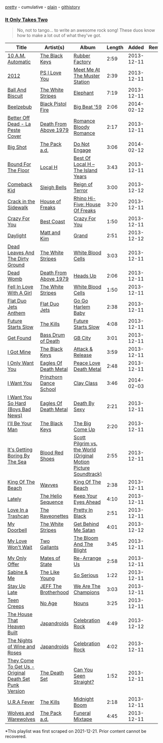 [pretty](/playlists/pretty/5McngUiuALFIS4VVF4oko5.md) - cumulative - [plain](/playlists/plain/5McngUiuALFIS4VVF4oko5) - [githistory](https://github.githistory.xyz/mackorone/spotify-playlist-archive/blob/main/playlists/plain/5McngUiuALFIS4VVF4oko5)

### [It Only Takes Two](https://open.spotify.com/playlist/325Jyut4dbApNPZbs4zUNy)

> No, not to tango..\. to write an awesome rock song! These duos know how to make a lot out of what they've got.

| Title | Artist(s) | Album | Length | Added | Removed |
|---|---|---|---|---|---|
| [10 A.M\. Automatic](https://open.spotify.com/track/6nAD4H0ujyEeBTxbXZkZeC) | [The Black Keys](https://open.spotify.com/artist/7mnBLXK823vNxN3UWB7Gfz) | [Rubber Factory](https://open.spotify.com/album/6OphQUjIBIZHXzugkjMjxz) | 2:59 | 2013-12-11 |  |
| [2012](https://open.spotify.com/track/0q86Edie2mG4zaFiKOpXJV) | [PS I Love You](https://open.spotify.com/artist/63ZiuWHG1jYuKGLNsP7EcG) | [Meet Me At The Muster Station](https://open.spotify.com/album/3qmfrpVpEA5bwNIe2PRFLW) | 2:39 | 2013-12-11 |  |
| [Ball And Biscuit](https://open.spotify.com/track/1GTHfNDbLFT6pgDFJvPFxu) | [The White Stripes](https://open.spotify.com/artist/4F84IBURUo98rz4r61KF70) | [Elephant](https://open.spotify.com/album/0VXcqDD3sHdOIGtO6oYv3d) | 7:19 | 2013-12-11 |  |
| [Beelzebub](https://open.spotify.com/track/5wV0mlFBLZjokm8KeIpfYt) | [Black Pistol Fire](https://open.spotify.com/artist/0Nrwy16xCPXG8AwkMbcVvo) | [Big Beat '59](https://open.spotify.com/album/73R2qCc5pxC5yfxRrfds49) | 2:06 | 2014-02-12 |  |
| [Better Off Dead \- La Peste Cover](https://open.spotify.com/track/1CojzOVOHhTj8K1HZixHc7) | [Death From Above 1979](https://open.spotify.com/artist/18H0sAptzdwid08XGg1Lcj) | [Romance Bloody Romance](https://open.spotify.com/album/42hKf3qzo84IsuSAjT6xJq) | 2:17 | 2013-12-11 |  |
| [Big Shot](https://open.spotify.com/track/7mtzxFIMdCUboz5g2vaAN9) | [The Pack a.d.](https://open.spotify.com/artist/2gbOUPIhea9nrCmAeZBgpo) | [Do Not Engage](https://open.spotify.com/album/4uFS37zu0ccQ2srbaLftsW) | 3:06 | 2014-02-12 |  |
| [Bound For The Floor](https://open.spotify.com/track/7izsUQjOYXVWkmFvEpTakb) | [Local H](https://open.spotify.com/artist/415JrPfN7ukaTu8JV8BLE8) | [Best Of Local H – The Island Years](https://open.spotify.com/album/04cRCGPxh0Ge67eVAzlogP) | 3:43 | 2013-12-11 |  |
| [Comeback Kid](https://open.spotify.com/track/79nzJjImUVIS84cvQNDa2B) | [Sleigh Bells](https://open.spotify.com/artist/59pWgeY26Q6yJy37QvJflh) | [Reign of Terror](https://open.spotify.com/album/1QJsT9ZXcBp9fWpx4cAMIz) | 3:00 | 2013-12-12 |  |
| [Crack in the Sidewalk](https://open.spotify.com/track/7ysOZ2Xc62LI0L9eAvIdHX) | [House of Freaks](https://open.spotify.com/artist/6fbfqNsZMiRnLkmTvXNKiM) | [Rhino Hi\-Five: House Of Freaks](https://open.spotify.com/album/1mlnqG2bFsWawMRldxiSyi) | 3:20 | 2013-12-11 |  |
| [Crazy For You](https://open.spotify.com/track/1AynOjpGdcAinYkxlp0KKm) | [Best Coast](https://open.spotify.com/artist/5YkBrE0wF8cAlq3GCOw5Eu) | [Crazy For You](https://open.spotify.com/album/0xwxWdZEI2JmZOqazm0HCU) | 1:50 | 2013-12-11 |  |
| [Daylight](https://open.spotify.com/track/2I43coEbzFSTMGO3kCjLMB) | [Matt and Kim](https://open.spotify.com/artist/4MSMDY0ClgWqXApU53I1L1) | [Grand](https://open.spotify.com/album/5cxPqlom9gvcBT1dqiPMqJ) | 2:51 | 2013-12-12 |  |
| [Dead Leaves And The Dirty Ground](https://open.spotify.com/track/4xTjyX1PVTZJftjY2dUzBi) | [The White Stripes](https://open.spotify.com/artist/4F84IBURUo98rz4r61KF70) | [White Blood Cells](https://open.spotify.com/album/6ivqUxtSPTljd9Frfdyxbg) | 3:03 | 2013-12-11 |  |
| [Dead Womb](https://open.spotify.com/track/3exgW5tkROeKtsA1oglTCU) | [Death From Above 1979](https://open.spotify.com/artist/18H0sAptzdwid08XGg1Lcj) | [Heads Up](https://open.spotify.com/album/4lVPm7TsEpNdiP4rsQWTmB) | 2:06 | 2013-12-11 |  |
| [Fell In Love With A Girl](https://open.spotify.com/track/33ytgjBqchYHhhRfKWMCvH) | [The White Stripes](https://open.spotify.com/artist/4F84IBURUo98rz4r61KF70) | [White Blood Cells](https://open.spotify.com/album/6ivqUxtSPTljd9Frfdyxbg) | 1:50 | 2013-12-11 |  |
| [Flat Duo Jets Anthem](https://open.spotify.com/track/38N2ar274mz4tLwTFXvzuU) | [Flat Duo Jets](https://open.spotify.com/artist/2IkKf7MxjvDA8HWGy5xOyC) | [Go Go Harlem Baby](https://open.spotify.com/album/5iGlxPRYvoC3ZG7EeVE03A) | 2:38 | 2013-12-11 |  |
| [Future Starts Slow](https://open.spotify.com/track/6BE26BerB22cVUAhFCp3TJ) | [The Kills](https://open.spotify.com/artist/5BYuBzqmTXwUDw2rYkwExr) | [Future Starts Slow](https://open.spotify.com/album/11PwT2FiFLzofvwApJ3e5g) | 4:08 | 2013-12-11 |  |
| [Get Found](https://open.spotify.com/track/4ZwPUKS2nsfJ6AhtWVGUuZ) | [Bass Drum of Death](https://open.spotify.com/artist/5LtAyeDVOVcydj65LvgICY) | [GB City](https://open.spotify.com/album/1giqeJDRjRIlICkDZdnnOG) | 3:01 | 2013-12-11 |  |
| [I Got Mine](https://open.spotify.com/track/319zpJMCzpz50Uz0PsjlJN) | [The Black Keys](https://open.spotify.com/artist/7mnBLXK823vNxN3UWB7Gfz) | [Attack & Release](https://open.spotify.com/album/1YHS3Fw8THvsKVVQ1znAqi) | 3:59 | 2013-12-11 |  |
| [I Only Want You](https://open.spotify.com/track/3i4P3iVch7IqkjVkq9FsFG) | [Eagles Of Death Metal](https://open.spotify.com/artist/02uYdhMhCgdB49hZlYRm9o) | [Peace Love Death Metal](https://open.spotify.com/album/6ElixYppXa7ONJQ5NOlt8h) | 2:48 | 2013-12-11 |  |
| [I Want You](https://open.spotify.com/track/1jcxuWEJYwQ47Ylh9CBDLV) | [Prinzhorn Dance School](https://open.spotify.com/artist/1pUMwXCq7PqAbwLGpQ5UCV) | [Clay Class](https://open.spotify.com/album/5tGEcR3apUsXEvgFz1bKcf) | 3:46 | 2014-02-03 |  |
| [I Want You So Hard \(Boys Bad News\)](https://open.spotify.com/track/7wcBDXlEBalhOqQlSLjyPh) | [Eagles Of Death Metal](https://open.spotify.com/artist/02uYdhMhCgdB49hZlYRm9o) | [Death By Sexy](https://open.spotify.com/album/1z023T4s7VGJYJ8PZGJvPr) | 2:21 | 2013-12-11 |  |
| [I'll Be Your Man](https://open.spotify.com/track/0i7n7nFCtB7MenEhibsrt0) | [The Black Keys](https://open.spotify.com/artist/7mnBLXK823vNxN3UWB7Gfz) | [The Big Come Up](https://open.spotify.com/album/769QgaY3ERCY0mqoTVw3jg) | 2:20 | 2013-12-11 |  |
| [It's Getting Boring By The Sea](https://open.spotify.com/track/3gab7CsdTCjjkZQbOhYxMF) | [Blood Red Shoes](https://open.spotify.com/artist/3r6Sk3pYxdJk7MekhBGgMR) | [Scott Pilgrim vs\. the World \(Original Motion Picture Soundtrack\)](https://open.spotify.com/album/3q1e0dxZARuaHxZkLzgErK) | 2:55 | 2013-12-11 |  |
| [King Of The Beach](https://open.spotify.com/track/44wIEAIAv1N2VK3p6nSHj1) | [Wavves](https://open.spotify.com/artist/6bUJpbekaIlq2fT5FMV2mQ) | [King Of The Beach](https://open.spotify.com/album/0EYSLCjAJiGtGfPuENfQYc) | 2:38 | 2013-12-11 |  |
| [Lately](https://open.spotify.com/track/4IfsAMEKYWO6LmaDoCAUKI) | [The Helio Sequence](https://open.spotify.com/artist/6JoxwT8CwvpxxNaP55R6q2) | [Keep Your Eyes Ahead](https://open.spotify.com/album/7zTTDD5ak9agYdEgNlRenX) | 4:10 | 2013-12-11 |  |
| [Love In a Trashcan](https://open.spotify.com/track/6vVeogbozV20zRhRLbWj9j) | [The Raveonettes](https://open.spotify.com/artist/3LTXHU3DhiYzGIgF2PP8Q8) | [Pretty In Black](https://open.spotify.com/album/5QupBS86IY8mTYsmQ3D9cp) | 2:51 | 2013-12-11 |  |
| [My Doorbell](https://open.spotify.com/track/29bzX8jP7wO07FyMdOkYT7) | [The White Stripes](https://open.spotify.com/artist/4F84IBURUo98rz4r61KF70) | [Get Behind Me Satan](https://open.spotify.com/album/6QK4LkEULkPZjhRPaRvYyV) | 4:01 | 2013-12-12 |  |
| [My Love Won't Wait](https://open.spotify.com/track/6tgVAmyIwnNU8GqY35bbRw) | [Two Gallants](https://open.spotify.com/artist/38umPQJRH11dxydNwq8yGP) | [The Bloom And The Blight](https://open.spotify.com/album/6Ov0Zu5L0gRtKOfXxWROPN) | 3:45 | 2013-12-11 |  |
| [My Only Offer](https://open.spotify.com/track/0QtC2t0jNIwWEIBd3FI9yw) | [Mates of State](https://open.spotify.com/artist/4IELX7NrLBXuw8f51cUZuM) | [Re\-Arrange Us](https://open.spotify.com/album/1cp166ttx9XCMLlPv2DKhr) | 2:58 | 2013-12-11 |  |
| [Sabine & Me](https://open.spotify.com/track/19XD1S7YUB4LYkOd9WFFhv) | [The Like Young](https://open.spotify.com/artist/4Od9TAxQoGnEEPCAPKzejx) | [So Serious](https://open.spotify.com/album/6SUUMEKkECiCJhPg0p3G4k) | 1:22 | 2013-12-11 |  |
| [Stay Up Late](https://open.spotify.com/track/4wNEUdRiOYklc5nukUVg0o) | [JEFF The Brotherhood](https://open.spotify.com/artist/1yhtlCNnRgCNGnsy2K7mHm) | [We Are The Champions](https://open.spotify.com/album/7JtDT7zQCcwRBhTe5njHLV) | 3:03 | 2013-12-11 |  |
| [Teen Creeps](https://open.spotify.com/track/45RQuFm7BgXoL1X226Pzjs) | [No Age](https://open.spotify.com/artist/72acCeElLYGL9nBHcZzX1h) | [Nouns](https://open.spotify.com/album/2IBHDm6rjKE14TO8qHGquK) | 3:25 | 2013-12-11 |  |
| [The House That Heaven Built](https://open.spotify.com/track/2dcmQJCw1INGn7yR2KHx0U) | [Japandroids](https://open.spotify.com/artist/2WcCoPxAWFNSCvsFPrpf30) | [Celebration Rock](https://open.spotify.com/album/2sY9WYVH022ulyAYaqvXLW) | 4:49 | 2013-12-12 |  |
| [The Nights of Wine and Roses](https://open.spotify.com/track/1lsxBwhhgm0xUYCQwISwdB) | [Japandroids](https://open.spotify.com/artist/2WcCoPxAWFNSCvsFPrpf30) | [Celebration Rock](https://open.spotify.com/album/2sY9WYVH022ulyAYaqvXLW) | 4:02 | 2013-12-11 |  |
| [They Come To Get Us \- Original Death Set Punk Version](https://open.spotify.com/track/7ipat3o2SDErreSCLivwxW) | [The Death Set](https://open.spotify.com/artist/1e7ePqINXwh9BthP2XQOox) | [Can You Seen Straight?](https://open.spotify.com/album/3LZwZLMuISp8WgZl6u4VtF) | 1:52 | 2013-12-11 |  |
| [U.R.A Fever](https://open.spotify.com/track/6iR9azgzhuOhLnXJGc4aCP) | [The Kills](https://open.spotify.com/artist/5BYuBzqmTXwUDw2rYkwExr) | [Midnight Boom](https://open.spotify.com/album/4hunCtRyEEu06ZAGkL705d) | 2:18 | 2013-12-11 |  |
| [Wolves and Warewolves](https://open.spotify.com/track/6kEKaLEewiwrJbVD1j7rqP) | [The Pack a.d.](https://open.spotify.com/artist/2gbOUPIhea9nrCmAeZBgpo) | [Funeral Mixtape](https://open.spotify.com/album/2LXcr5m7LagfVGni7NcYQy) | 4:45 | 2013-12-11 |  |

\*This playlist was first scraped on 2021-12-21. Prior content cannot be recovered.
